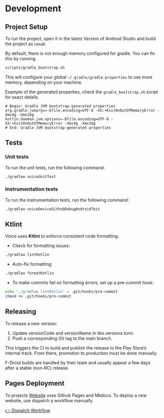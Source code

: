 # Development

## Project Setup

To run the project, open it in the latest Version of Android Studio and build the project as usual.

By default, there is not enough memory configured for gradle. You can fix this by running.

```sh
scripts/gradle_bootstrap.sh
```

This will configure your global `~/.gradle/gradle.properties` to use more memory, depending on your machine.

Example of the generated properties, check the `gradle_bootstrap.sh` script for exact details.

```properties
# Begin: Gradle JVM bootstrap-generated properties
org.gradle.jvmargs=-Dfile.encoding=UTF-8 -XX:+ExitOnOutOfMemoryError -Xms4g -Xmx16g
kotlin.daemon.jvm.options=-Dfile.encoding=UTF-8 -XX:+ExitOnOutOfMemoryError -Xms4g -Xmx16g
# End: Gradle JVM bootstrap-generated properties
```

## Tests

### Unit tests

To run the unit tests, run the following command:

```sh
./gradlew voiceUnitTest
```

### Instrumentation tests

To run the instrumentation tests, run the following command:

```sh
./gradlew voiceDeviceGithubDebugAndroidTest
```

## Ktlint

Voice uses **Ktlint** to enforce consistent code formatting.

- Check for formatting issues:

```sh
./gradlew lintKotlin
```

- Auto-fix formatting:

```sh
./gradlew formatKotlin
```

- To make commits fail on formatting errors, set up a pre-commit hook:

```sh
echo "./gradlew lintKotlin" > .git/hooks/pre-commit
chmod +x .git/hooks/pre-commit
```

## Releasing

To release a new version:

1. Update versionCode and versionName in libs.versions.toml.
2. Push a corresponding Git tag to the main branch.

This triggers the CI to build and publish the release to the Play Store’s internal track. From there, promotion to production must be done
manually.

F-Droid builds are handled by their team and usually appear a few days after a stable (non-RC) release.

## Pages Deployment

To projects [Website](https://voice.woitaschek.de/) uses Github Pages and Mkdocs.
To deploy a new website, use dispatch a workflow
manually.

[👉 Dispatch Workflow](https://github.com/PaulWoitaschek/Voice/actions/workflows/deploy_pages.yml)
